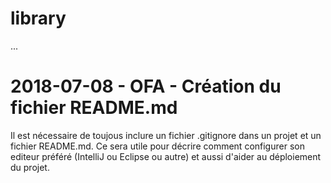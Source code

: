 # library

...


# 2018-07-08 - OFA - Création du fichier README.md

Il est nécessaire de toujous inclure un fichier .gitignore dans un projet et un fichier README.md.
Ce sera utile pour décrire comment configurer son editeur préféré (IntelliJ ou Eclipse ou autre) et aussi d'aider au déploiement du projet.
